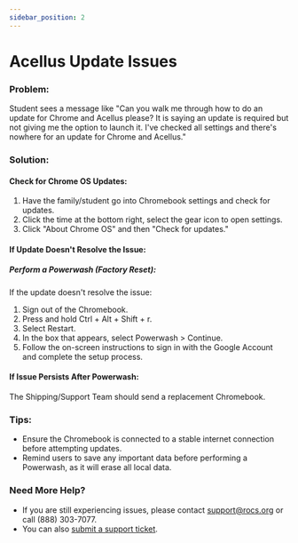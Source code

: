 ```yaml
---
sidebar_position: 2
---
```


# Acellus Update Issues

### Problem:
Student sees a message like "Can you walk me through how to do an update for Chrome and Acellus please? It is saying an update is required but not giving me the option to launch it. I've checked all settings and there's nowhere for an update for Chrome and Acellus."

### Solution:
#### Check for Chrome OS Updates:
1. Have the family/student go into Chromebook settings and check for updates.
2. Click the time at the bottom right, select the gear icon to open settings.
3. Click "About Chrome OS" and then "Check for updates."

#### If Update Doesn't Resolve the Issue:
##### Perform a Powerwash (Factory Reset):
If the update doesn't resolve the issue:
1. Sign out of the Chromebook.
2. Press and hold Ctrl + Alt + Shift + r.
3. Select Restart.
4. In the box that appears, select Powerwash > Continue.
5. Follow the on-screen instructions to sign in with the Google Account and complete the setup process.

#### If Issue Persists After Powerwash:
The Shipping/Support Team should send a replacement Chromebook.

### Tips:
- Ensure the Chromebook is connected to a stable internet connection before attempting updates.
- Remind users to save any important data before performing a Powerwash, as it will erase all local data.

### Need More Help?
- If you are still experiencing issues, please contact support@rocs.org or call (888) 303-7077.
- You can also [submit a support ticket](#).